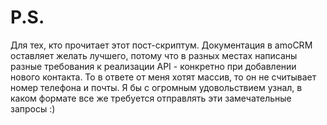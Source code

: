 # P.S.
Для тех, кто прочитает этот пост-скриптум.
Документация в amoCRM оставляет желать лучшего, потому что в разных местах написаны разные требования к реализации API - конкретно при добавлении нового контакта.
То в ответе от меня хотят массив, то он не считывает номер телефона и почты. Я бы с огромным удовольствием узнал, в каком формате все же требуется отправлять эти замечательные запросы :)

